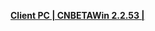 **[Client PC | CNBETAWin 2.2.53 |  ](https://autopatchcn.bhsr.com/client/beta/20240517110535_d7lJoh4jYXkVGXI1/StarRail_2.2.53.zip)**